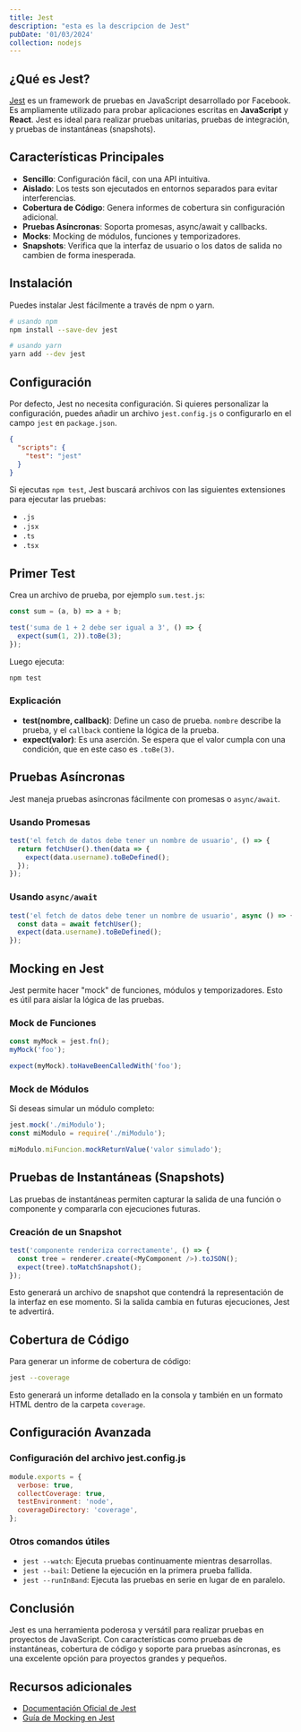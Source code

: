 ```yaml
---
title: Jest
description: "esta es la descripcion de Jest"
pubDate: '01/03/2024'
collection: nodejs
---
```


## ¿Qué es Jest?

<a href="https://jestjs.io/" target="_blank">Jest</a> es un framework de pruebas en JavaScript desarrollado por Facebook. Es ampliamente utilizado para probar aplicaciones escritas en **JavaScript** y **React**. Jest es ideal para realizar pruebas unitarias, pruebas de integración, y pruebas de instantáneas (snapshots).

## Características Principales

- **Sencillo**: Configuración fácil, con una API intuitiva.
- **Aislado**: Los tests son ejecutados en entornos separados para evitar interferencias.
- **Cobertura de Código**: Genera informes de cobertura sin configuración adicional.
- **Pruebas Asíncronas**: Soporta promesas, async/await y callbacks.
- **Mocks**: Mocking de módulos, funciones y temporizadores.
- **Snapshots**: Verifica que la interfaz de usuario o los datos de salida no cambien de forma inesperada.

## Instalación

Puedes instalar Jest fácilmente a través de npm o yarn.

```bash
# usando npm
npm install --save-dev jest

# usando yarn
yarn add --dev jest
```

## Configuración

Por defecto, Jest no necesita configuración. Si quieres personalizar la configuración, puedes añadir un archivo `jest.config.js` o configurarlo en el campo `jest` en `package.json`.

```json
{
  "scripts": {
    "test": "jest"
  }
}
```

Si ejecutas `npm test`, Jest buscará archivos con las siguientes extensiones para ejecutar las pruebas:

* `.js`
* `.jsx`
* `.ts`
* `.tsx`

## Primer Test

Crea un archivo de prueba, por ejemplo `sum.test.js`:


```javascript
const sum = (a, b) => a + b;

test('suma de 1 + 2 debe ser igual a 3', () => {
  expect(sum(1, 2)).toBe(3);
});
```

Luego ejecuta:

```bash
npm test
```

### Explicación

* **test(nombre, callback)**: Define un caso de prueba. `nombre` describe la prueba, y el `callback` contiene la lógica de la prueba.
* **expect(valor)**: Es una aserción. Se espera que el valor cumpla con una condición, que en este caso es `.toBe(3)`.

## Pruebas Asíncronas

Jest maneja pruebas asíncronas fácilmente con promesas o `async/await`.

### Usando Promesas

```javascript
test('el fetch de datos debe tener un nombre de usuario', () => {
  return fetchUser().then(data => {
    expect(data.username).toBeDefined();
  });
});
```

### Usando `async/await`

```javascript
test('el fetch de datos debe tener un nombre de usuario', async () => {
  const data = await fetchUser();
  expect(data.username).toBeDefined();
});
```

## Mocking en Jest

Jest permite hacer "mock" de funciones, módulos y temporizadores. Esto es útil para aislar la lógica de las pruebas.

### Mock de Funciones

```javascript
const myMock = jest.fn();
myMock('foo');

expect(myMock).toHaveBeenCalledWith('foo');
```

### Mock de Módulos

Si deseas simular un módulo completo:

```javascript
jest.mock('./miModulo');
const miModulo = require('./miModulo');

miModulo.miFuncion.mockReturnValue('valor simulado');
```

## Pruebas de Instantáneas (Snapshots)

Las pruebas de instantáneas permiten capturar la salida de una función o componente y compararla con ejecuciones futuras.

### Creación de un Snapshot

```javascript
test('componente renderiza correctamente', () => {
  const tree = renderer.create(<MyComponent />).toJSON();
  expect(tree).toMatchSnapshot();
});
```
Esto generará un archivo de snapshot que contendrá la representación de la interfaz en ese momento. Si la salida cambia en futuras ejecuciones, Jest te advertirá.

## Cobertura de Código

Para generar un informe de cobertura de código:

```bash
jest --coverage
```
Esto generará un informe detallado en la consola y también en un formato HTML dentro de la carpeta `coverage`.

## Configuración Avanzada

### Configuración del archivo jest.config.js

```javascript
module.exports = {
  verbose: true,
  collectCoverage: true,
  testEnvironment: 'node',
  coverageDirectory: 'coverage',
};
```

### Otros comandos útiles

* `jest --watch`: Ejecuta pruebas continuamente mientras desarrollas.
* `jest --bail`: Detiene la ejecución en la primera prueba fallida.
* `jest --runInBand`: Ejecuta las pruebas en serie en lugar de en paralelo.

## Conclusión

Jest es una herramienta poderosa y versátil para realizar pruebas en proyectos de JavaScript. Con características como pruebas de instantáneas, cobertura de código y soporte para pruebas asíncronas, es una excelente opción para proyectos grandes y pequeños.

## Recursos adicionales

* <a href="https://jestjs.io/docs/getting-started" target="_blank">Documentación Oficial de Jest</a>
* <a href="https://jestjs.io/docs/mock-functions" target="_blank">Guía de Mocking en Jest</a>